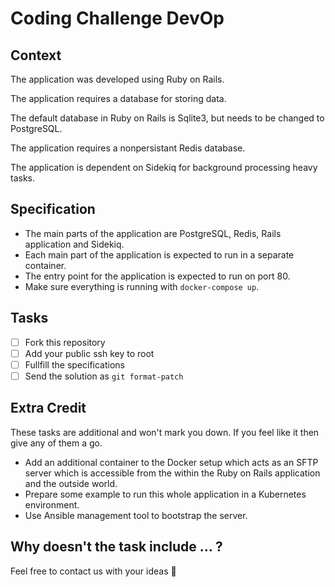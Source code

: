 # Coding Challenge DevOp

## Context
The application was developed using Ruby on Rails.

The application requires a database for storing data.

The default database in Ruby on Rails is Sqlite3, but needs to be changed to PostgreSQL.

The application requires a nonpersistant Redis database.

The application is dependent on Sidekiq for background processing heavy tasks.

## Specification
- The main parts of the application are PostgreSQL, Redis, Rails application and Sidekiq.
- Each main part of the application is expected to run in a separate container.
- The entry point for the application is expected to run on port 80.
- Make sure everything is running with `docker-compose up`.

## Tasks
- [ ] Fork this repository
- [ ] Add your public ssh key to root
- [ ] Fullfill the specifications
- [ ] Send the solution as `git format-patch`

## Extra Credit
These tasks are additional and won't mark you down. If you feel like it then give any of them a go.
- Add an additional container to the Docker setup which acts as an SFTP server which is accessible from the within the Ruby on Rails application and the outside world.
- Prepare some example to run this whole application in a Kubernetes environment.
- Use Ansible management tool to bootstrap the server.

## Why doesn't the task include ... ?
Feel free to contact us with your ideas :yellow_heart:
